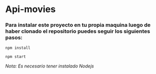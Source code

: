 # Api-movies

### Para instalar este proyecto en tu propia maquina luego de haber clonado el repositorio puedes seguir los siguientes pasos:
```
npm install
```

```
npm start
```

*Nota: Es necesario tener instalado Nodejs*
